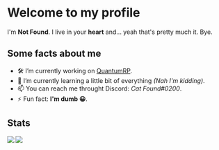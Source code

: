 # Welcome to my profile

I'm **Not Found**. I live in your **heart** and... yeah that's pretty much it. Bye.

## Some facts about me

- 🛠 I’m currently working on [QuantumRP](https://quantumrp.glitch.me/).
- 🔭 I’m currently learning a little bit of everything *(Nah I'm kidding)*.
- 📫 You can reach me throught Discord: *Cat Found#0200*.
- ⚡ Fun fact: **I'm dumb 😀**.

## Stats

<a href="#">
  <img align="left" src="https://github-readme-stats.vercel.app/api?username=diegomcha&count_private=true&show_icons=true&theme=vue&hide=prs" />
</a>
<a href="#">
  <img align="left" src="https://github-readme-stats.vercel.app/api/top-langs/?username=diegomcha&theme=vue&show_icons=true&count_private=true" />
</a>
